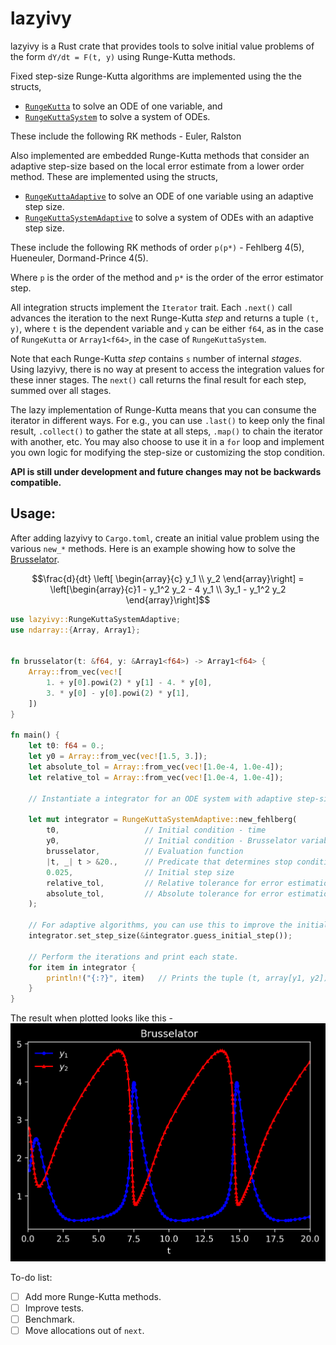 # lazyivy

lazyivy is a Rust crate that provides tools to solve initial value problems of the form
`dY/dt = F(t, y)` using Runge-Kutta methods. 

Fixed step-size Runge-Kutta algorithms are implemented using the the structs,
- [`RungeKutta`](explicit_single::RungeKutta) to solve an ODE of one variable, and
- [`RungeKuttaSystem`](explicit_system::RungeKuttaSystem) to solve a system of ODEs.  

These include the following RK methods - Euler, Ralston

Also implemented are embedded Runge-Kutta methods that consider an adaptive step-size based on
the local error estimate from a lower order method. These are implemented using the structs,
- [`RungeKuttaAdaptive`](explicit_single::RungeKuttaAdaptive) to solve an ODE of one variable 
  using an adaptive step size.
- [`RungeKuttaSystemAdaptive`](explicit_system::RungeKuttaSystemAdaptive) to solve a system of ODEs 
  with an adaptive step size.

These include the following RK methods of order `p(p*)` - Fehlberg 4(5), Hueneuler, Dormand-Prince 4(5).  

Where `p` is the order of the method and `p*` is the order of the error estimator step.

All integration structs implement the `Iterator` trait. Each `.next()` call advances the iteration
to the next Runge-Kutta *step* and returns a tuple `(t, y)`, where `t` is the dependent variable and 
`y` can be either `f64`, as in the case of `RungeKutta` or `Array1<f64>`, in the case of 
`RungeKuttaSystem`. 

Note that each Runge-Kutta *step* contains `s` number of internal *stages*. Using lazyivy, there is 
no way at present to access the integration values for these inner stages. The `next()` call returns 
the final result for each step, summed over all stages.

The lazy implementation of Runge-Kutta means that you can consume the iterator in different ways. 
For e.g., you can use `.last()` to keep only the final result, `.collect()` to gather the
state at all steps, `.map()` to chain the iterator with another, etc. You may also choose to use it 
in a `for` loop and implement you own logic for modifying the step-size or customizing the stop 
condition.

**API is still under development and future changes may not be backwards compatible.**

## Usage: 

After adding lazyivy to `Cargo.toml`, create an initial value problem using 
the various `new_*` methods. Here is an example 
showing how to solve the [Brusselator](https://en.wikipedia.org/wiki/Brusselator). 
```math
\frac{d}{dt} \left[ \begin{array}{c}
 y_1 \\ y_2 \end{array}\right] = \left[\begin{array}{c}1 - y_1^2 y_2 - 4 y_1 \\ 3y_1 - y_1^2 y_2 \end{array}\right]
```
```rust
use lazyivy::RungeKuttaSystemAdaptive;
use ndarray::{Array, Array1};
 
 
fn brusselator(t: &f64, y: &Array1<f64>) -> Array1<f64> {
    Array::from_vec(vec![
        1. + y[0].powi(2) * y[1] - 4. * y[0],
        3. * y[0] - y[0].powi(2) * y[1],
    ])
}
 
fn main() {
    let t0: f64 = 0.;
    let y0 = Array::from_vec(vec![1.5, 3.]);
    let absolute_tol = Array::from_vec(vec![1.0e-4, 1.0e-4]);
    let relative_tol = Array::from_vec(vec![1.0e-4, 1.0e-4]);
 
    // Instantiate a integrator for an ODE system with adaptive step-size Runge-Kutta.
 
    let mut integrator = RungeKuttaSystemAdaptive::new_fehlberg(
        t0,                   // Initial condition - time
        y0,                   // Initial condition - Brusselator variables in Array[y1, y2]
        brusselator,          // Evaluation function
        |t, _| t > &20.,      // Predicate that determines stop condition
        0.025,                // Initial step size
        relative_tol,         // Relative tolerance for error estimation
        absolute_tol,         // Absolute tolerance for error estimation
    );
 
    // For adaptive algorithms, you can use this to improve the initial guess for the step size.
    integrator.set_step_size(&integrator.guess_initial_step());
 
    // Perform the iterations and print each state.
    for item in integrator {
        println!("{:?}", item)   // Prints the tuple (t, array[y1, y2]) at each iteration 
    }
}
```
The result when plotted looks like this - 
![Brusselator](https://raw.githubusercontent.com/ysar/lazyivy/main/examples/brusselator_adaptive.png)

To-do list:
- [ ] Add more Runge-Kutta methods.
- [ ] Improve tests.
- [ ] Benchmark.
- [ ] Move allocations out of `next`. 